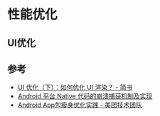 # 性能优化

## UI优化

## 参考

- [UI 优化（下）：如何优化 UI 渲染？ - 简书](https://www.jianshu.com/p/0787756c5a56)
- [Android 平台 Native 代码的崩溃捕获机制及实现](https://mp.weixin.qq.com/s/g-WzYF3wWAljok1XjPoo7w?)
- [Android App包瘦身优化实践 - 美团技术团队](https://tech.meituan.com/2017/04/07/android-shrink-overall-solution.html)